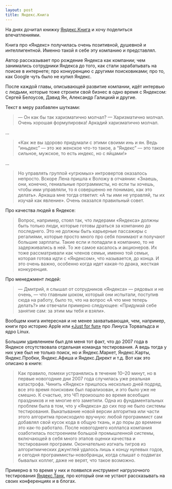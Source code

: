 ```yaml
---
layout: post
title: Яндекс.Книга
---
```




На днях дочитал книжку
[Яндекс.Книга](http://www.mann-ivanov-ferber.ru/books/paperbook/yandexbook/)
и хочу поделиться впечатлениями.

Книга про «Яндекс» получилась очень позитивной, душевной
и интеллигентной. Именно такой я себе эту компанию и представлял.

Автор рассказывает про рождение Яндекса как компании;
чем занимались сотрудники Яндекса до того,
как стали зарабатывать на поиске в интернете;
про конкуренцию с другими поисковиками; про то, как Google чуть было не купил Яндекс.

После каждой главы, описывающей развитие компании, идёт интервью
с людьми, которые тоже строили свой бизнес
в одно время с Яндексом: Сергей Белоусов, Давид Ян, Александр Галицкий и другие.

Текст в меру разбавлен шутками:

> — Он как бы так харизматично молчал?
> — Харизматично молчал. Очень хорошая формулировка! Аркадий харизматично молчал.

...

> «Как же вы здорово придумали с этими своими инь и ян.
> Ведь “иньдекс” — это же женское что-то такое,
> а “Яндекс” — это такое сильное, мужское, то есть индекс, но с яйцами!»

...

> Но управлять группой «угрюмых» интровертов оказалось непросто.
> Вскоре Лена пришла к Воложу в отчаянии: «Знаешь, они, конечно,
> гениальные программисты, но если ты хочешь, чтобы ими управляли,
> то я совершенно не понимаю, как это делать».
> Аркаша мне тогда ответил: «А ты ими не управляй, ты их изучай как явление».
> Очень оказался правильный совет.

Про качества людей в Яндексе:

> Вопрос, например, стоял так, что лидерами «Яндекса»
> должны быть только люди, которые готовы драться за компанию
> до последнего. Это не должны быть карьерные пассажиры с регалиями,
> которые просто много про себя понимают и получают большие зарплаты.
> Такие если и попадали в компанию, то не задерживались в ней.
> То же самое касалось и акционеров. Их тоже рассматривали
> как членов семьи, именно той семьи, которая готова идти с «Яндексом»,
> что называется, до конца. И это очень важно, особенно когда
> идет какая-то драка, жесткая конкуренция.

Про менеджмент людей:

> — Дмитрий, я слышал от сотрудников «Яндекса» — рядовых и не очень,
> — что главным шоком, который они испытали, поступив сюда на работу,
> было то, что на вопрос «А что мне теперь делать?» им отвечали
> примерно следующее: «Придумай себе занятие сам: за этим мы тебя и взяли».

Вообщем книга интересная и не менее захватывающая, чем,
например, книги про историю Apple
или [«Just for fun»](http://www.amazon.com/Just-Fun-Story-Accidental-Revolutionary/dp/0066620732/)
про Линуса Торвальдса и ядро Linux.

Большим удивлением был для меня тот факт, что до 2007 года в Яндексе
отсутствовала отдельная команда тестирования.
А ведь тогда у них уже был не только поиск, но и Яндекс.Маркет,
Яндекс.Карты, Яндекс.Пробки, Яндекс.Афиша и Яндекс.Директ и т.д.
Вот как это описано в книге:

> Как правило, помехи устранялись в течение 10–20 минут,
> но в первые новогодние дни 2007 года случилась
> уже реальная катастрофа. Чинить «Яндекс» пришлось несколько
> дней подряд, все это время поисковик был парализован,
> и это было уже не смешно. К счастью, это ЧП произошло
> во время всеобщих праздников и не многие его заметили.
> Одна из фундаментальных проблем была в том, что у «Яндекса»
> до сих пор не было системы тестирования. Выкатывание новой версии
> алгоритма или части этого алгоритма происходило вручную:
> любой программист сам добавлял свой кусок кода в общую ткань,
> и до поры до времени это как-то работало. После новогоднего
> коллапса компания озаботилась построением большой промышленной системы,
> включающей в себя много этапов оценки качества и тестирования программ.
> Окончательно изгнать тигров из алгоритмических джунглей удалось
> лишь к концу нулевых годов, и сегодня программисты-новобранцы, когда
> слышат о подвигах бывалых коллег, даже не верят, что такое возможно.

Примерно в то время у них и появился инструмент нагрузочного тестирования
[Яндекс.Танк](http://habrahabr.ru/company/yandex/blog/202020/),
про который они не устают рассказывать на своих конференциях и в блогах.
